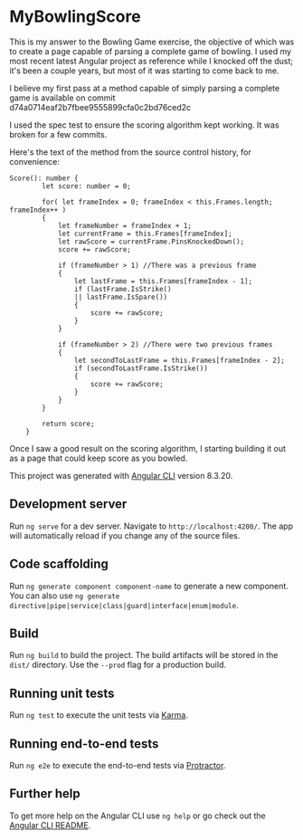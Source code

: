 # MyBowlingScore

This is my answer to the Bowling Game exercise, the objective of which was to create a page capable of parsing a complete game of bowling.  I used my most recent latest Angular project as reference while I knocked off the dust; it's been a couple years, but most of it was starting to come back to me.

I believe my first pass at a method capable of simply parsing a complete game is available on commit d74a0714eaf2b7fbee9555899cfa0c2bd76ced2c 

I used the spec test to ensure the scoring algorithm kept working.  It was broken for a few commits.

Here's the text of the method from the source control history, for convenience:
```
Score(): number {
        let score: number = 0;

        for( let frameIndex = 0; frameIndex < this.Frames.length; frameIndex++ )
        {
            let frameNumber = frameIndex + 1;
            let currentFrame = this.Frames[frameIndex];
            let rawScore = currentFrame.PinsKnockedDown();
            score += rawScore;
            
            if (frameNumber > 1) //There was a previous frame
            {
                let lastFrame = this.Frames[frameIndex - 1];
                if (lastFrame.IsStrike()
                || lastFrame.IsSpare())
                {
                    score += rawScore;
                }
            }

            if (frameNumber > 2) //There were two previous frames
            {
                let secondToLastFrame = this.Frames[frameIndex - 2];
                if (secondToLastFrame.IsStrike())
                {
                    score += rawScore;
                }
            }
        }

        return score;
    }
```

Once I saw a good result on the scoring algorithm, I starting building it out as a page that could keep score as you bowled.


This project was generated with [Angular CLI](https://github.com/angular/angular-cli) version 8.3.20.

## Development server

Run `ng serve` for a dev server. Navigate to `http://localhost:4200/`. The app will automatically reload if you change any of the source files.

## Code scaffolding

Run `ng generate component component-name` to generate a new component. You can also use `ng generate directive|pipe|service|class|guard|interface|enum|module`.

## Build

Run `ng build` to build the project. The build artifacts will be stored in the `dist/` directory. Use the `--prod` flag for a production build.

## Running unit tests

Run `ng test` to execute the unit tests via [Karma](https://karma-runner.github.io).

## Running end-to-end tests

Run `ng e2e` to execute the end-to-end tests via [Protractor](http://www.protractortest.org/).

## Further help

To get more help on the Angular CLI use `ng help` or go check out the [Angular CLI README](https://github.com/angular/angular-cli/blob/master/README.md).
